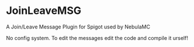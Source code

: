 # JoinLeaveMSG
A Join/Leave Message Plugin for Spigot used by NebulaMC

No config system. To edit the messages edit the code and compile it urself!
